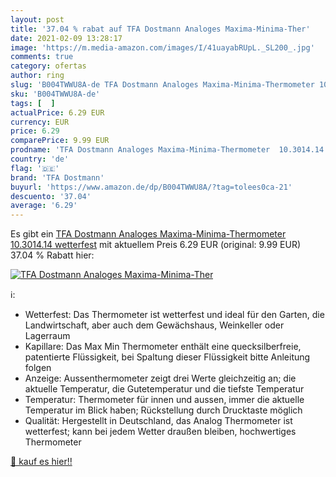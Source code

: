 ```yaml
---
layout: post
title: '37.04 % rabat auf TFA Dostmann Analoges Maxima-Minima-Ther'
date: 2021-02-09 13:28:17
image: 'https://m.media-amazon.com/images/I/41uayabRUpL._SL200_.jpg'
comments: true
category: ofertas
author: ring
slug: 'B004TWWU8A-de TFA Dostmann Analoges Maxima-Minima-Thermometer 10.3014.14...'
sku: 'B004TWWU8A-de'
tags: [  ]
actualPrice: 6.29 EUR
currency: EUR
price: 6.29
comparePrice: 9.99 EUR
prodname: 'TFA Dostmann Analoges Maxima-Minima-Thermometer  10.3014.14  wetterfest'
country: 'de'
flag: '🇩🇪'
brand: 'TFA Dostmann'
buyurl: 'https://www.amazon.de/dp/B004TWWU8A/?tag=tolees0ca-21'
descuento: '37.04'
average: '6.29'
---
```


Es gibt ein [TFA Dostmann Analoges Maxima-Minima-Thermometer  10.3014.14  wetterfest](https://www.amazon.de/dp/B004TWWU8A/?tag=tolees0ca-21) mit aktuellem Preis 6.29 EUR (original: 9.99 EUR) 37.04 % Rabatt hier:

[![TFA Dostmann Analoges Maxima-Minima-Ther](https://m.media-amazon.com/images/I/41uayabRUpL._SL200_.jpg)](https://www.amazon.de/dp/B004TWWU8A/?tag=tolees0ca-21)

ℹ️:

- Wetterfest: Das Thermometer ist wetterfest und ideal für den Garten, die Landwirtschaft, aber auch dem Gewächshaus, Weinkeller oder Lagerraum
- Kapillare: Das Max Min Thermometer enthält eine quecksilberfreie, patentierte Flüssigkeit, bei Spaltung dieser Flüssigkeit bitte Anleitung folgen
- Anzeige: Aussenthermometer zeigt drei Werte gleichzeitig an; die aktuelle Temperatur, die Gutetemperatur und die tiefste Temperatur
- Temperatur: Thermometer für innen und aussen, immer die aktuelle Temperatur im Blick haben; Rückstellung durch Drucktaste möglich
- Qualität: Hergestellt in Deutschland, das Analog Thermometer ist wetterfest; kann bei jedem Wetter draußen bleiben, hochwertiges Thermometer

[🛒 kauf es hier!!](https://www.amazon.de/dp/B004TWWU8A/?tag=tolees0ca-21)
